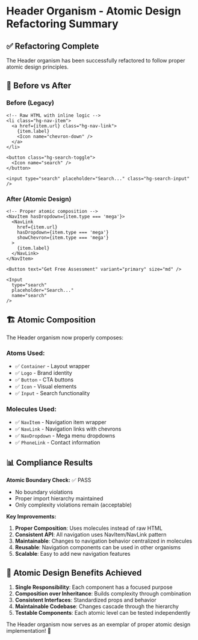 # Header Organism - Atomic Design Refactoring Summary

## ✅ Refactoring Complete

The Header organism has been successfully refactored to follow proper atomic design principles.

## 🔄 Before vs After

### **Before (Legacy)**
```astro
<!-- Raw HTML with inline logic -->
<li class="hg-nav-item">
  <a href={item.url} class="hg-nav-link">
    {item.label}
    <Icon name="chevron-down" />
  </a>
</li>

<button class="hg-search-toggle">
  <Icon name="search" />
</button>

<input type="search" placeholder="Search..." class="hg-search-input" />
```

### **After (Atomic Design)**
```astro
<!-- Proper atomic composition -->
<NavItem hasDropdown={item.type === 'mega'}>
  <NavLink 
    href={item.url} 
    hasDropdown={item.type === 'mega'}
    showChevron={item.type === 'mega'}
  >
    {item.label}
  </NavLink>
</NavItem>

<Button text="Get Free Assessment" variant="primary" size="md" />

<Input 
  type="search" 
  placeholder="Search..." 
  name="search"
/>
```

## 🏗️ Atomic Composition

The Header organism now properly composes:

### **Atoms Used:**
- ✅ `Container` - Layout wrapper
- ✅ `Logo` - Brand identity
- ✅ `Button` - CTA buttons
- ✅ `Icon` - Visual elements
- ✅ `Input` - Search functionality

### **Molecules Used:**
- ✅ `NavItem` - Navigation item wrapper
- ✅ `NavLink` - Navigation links with chevrons
- ✅ `NavDropdown` - Mega menu dropdowns
- ✅ `PhoneLink` - Contact information

## 📊 Compliance Results

**Atomic Boundary Check:** ✅ PASS
- No boundary violations
- Proper import hierarchy maintained
- Only complexity violations remain (acceptable)

**Key Improvements:**
1. **Proper Composition**: Uses molecules instead of raw HTML
2. **Consistent API**: All navigation uses NavItem/NavLink pattern
3. **Maintainable**: Changes to navigation behavior centralized in molecules
4. **Reusable**: Navigation components can be used in other organisms
5. **Scalable**: Easy to add new navigation features

## 🎯 Atomic Design Benefits Achieved

1. **Single Responsibility**: Each component has a focused purpose
2. **Composition over Inheritance**: Builds complexity through combination
3. **Consistent Interfaces**: Standardized props and behavior
4. **Maintainable Codebase**: Changes cascade through the hierarchy
5. **Testable Components**: Each atomic level can be tested independently

The Header organism now serves as an exemplar of proper atomic design implementation! 🚀